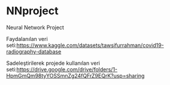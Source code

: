 # NNproject
Neural Network Project

Faydalanılan veri seti:https://www.kaggle.com/datasets/tawsifurrahman/covid19-radiography-database


Sadeleştirilerek projede kullanılan veri seti:https://drive.google.com/drive/folders/1-HpmGmQm98tyYOSSmnZg24fQFrZ9EQrK?usp=sharing
